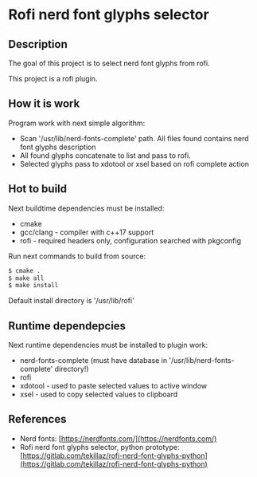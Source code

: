 
Rofi nerd font glyphs selector
==============================

Description
-----------

The goal of this project is to select nerd font glyphs from rofi.

This project is a rofi plugin.

How it is work
--------------

Program work with next simple algorithm:
* Scan '/usr/lib/nerd-fonts-complete' path. All files found contains nerd font glyphs description
* All found glyphs concatenate to list and pass to rofi.
* Selected glyphs pass to xdotool or xsel based on rofi complete action

Hot to build
------------

Next buildtime dependencies must be installed:
* cmake
* gcc/clang - compiler with c++17 support
* rofi - required headers only, configuration searched with pkgconfig

Run next commands to build from source:

```bash
$ cmake .
$ make all 
$ make install
```

Default install directory is '/usr/lib/rofi'

Runtime dependepcies
--------------------

Next runtime dependencies must be installed to plugin work:
* nerd-fonts-complete (must have database in '/usr/lib/nerd-fonts-complete' directory!)
* rofi
* xdotool - used to paste selected values to active window
* xsel - used to copy selected values to clipboard

References
----------

* Nerd fonts: [https://nerdfonts.com/](https://nerdfonts.com/)
* Rofi nerd font glyphs selector, python prototype: [https://gitlab.com/tekillaz/rofi-nerd-font-glyphs-python](https://gitlab.com/tekillaz/rofi-nerd-font-glyphs-python)

